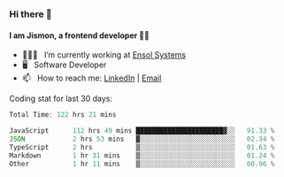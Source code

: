 ### Hi there 👋

#### I am Jismon, a frontend developer 👦🏻

- 🧑🏻‍💻   &nbsp; I’m currently working at <a href='https://www.ensolsystems.com/' target="_blank">Ensol Systems</a>
- 🖥   &nbsp; Software Developer
- 📫   &nbsp; How to reach me: <a href='https://www.linkedin.com/in/jismonthomas/'>LinkedIn</a> | <a href='mailto:hellojismonthomas@gmail.com'>Email</a>

Coding stat for last 30 days:
<!--START_SECTION:waka-->

```javascript
Total Time: 122 hrs 21 mins

JavaScript      112 hrs 49 mins ██████████████████████▓░░   91.33 %
JSON            2 hrs 53 mins   ▓░░░░░░░░░░░░░░░░░░░░░░░░   02.34 %
TypeScript      2 hrs           ▒░░░░░░░░░░░░░░░░░░░░░░░░   01.63 %
Markdown        1 hr 31 mins    ▒░░░░░░░░░░░░░░░░░░░░░░░░   01.24 %
Other           1 hr 11 mins    ▒░░░░░░░░░░░░░░░░░░░░░░░░   00.96 %
```

<!--END_SECTION:waka-->

<!--
**jismonthomas/jismonthomas** is a ✨ _special_ ✨ repository because its `README.md` (this file) appears on your GitHub profile.

Here are some ideas to get you started:

- 🔭 I’m currently working on ...
- 🌱 I’m currently learning ...
- 👯 I’m looking to collaborate on ...
- 🤔 I’m looking for help with ...
- 💬 Ask me about ...
- 📫 How to reach me: ...
- 😄 Pronouns: ...
- ⚡ Fun fact: ...
-->
